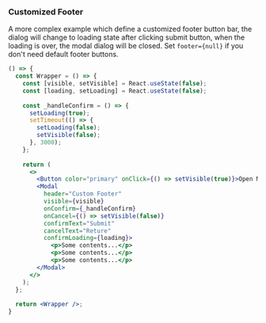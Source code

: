 <demo>

### Customized Footer

A more complex example which define a customized footer button bar, the dialog will change to loading state after clicking submit button, when the loading is over, the modal dialog will be closed.
Set `footer={null}` if you don't need default footer buttons.

<!--start-code-->

```jsx live
() => {
  const Wrapper = () => {
    const [visible, setVisible] = React.useState(false);
    const [loading, setLoading] = React.useState(false);
  
    const _handleConfirm = () => {
      setLoading(true);
      setTimeout(() => {
        setLoading(false);
        setVisible(false);
      }, 3000);
    };
  
    return (
      <>
        <Button color="primary" onClick={() => setVisible(true)}>Open Modal</Button>
        <Modal
          header="Custom Footer"
          visible={visible}
          onConfirm={_handleConfirm}
          onCancel={() => setVisible(false)}
          confirmText="Submit"
          cancelText="Reture"
          confirmLoading={loading}>
            <p>Some contents...</p>
            <p>Some contents...</p>
            <p>Some contents...</p>
        </Modal>
      </>
    );
  };
  
  return <Wrapper />;
}
```

</demo>
